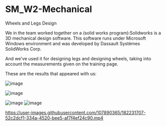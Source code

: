 # SM_W2-Mechanical
Wheels and Legs Design

We in the team worked together on a (solid works program):Solidworks is a 3D mechanical design software. This software runs under Microsoft Windows environment and was developed by Dassault Systèmes SolidWorks Corp.

 And we've used it for designing legs and designing wheels, taking into account the measurements given on the training page.

These are the results that appeared with us:

![image](https://user-images.githubusercontent.com/107890365/182231327-413e3697-a2e4-4bad-b4e6-0b69a4161db1.png)

![image](https://user-images.githubusercontent.com/107890365/182231366-6601e49b-2780-490e-af6b-aef0ca743479.png)

![image](https://user-images.githubusercontent.com/107890365/182231384-d3fd3bc0-431c-4804-bc96-09382026da0b.png)       ![image](https://user-images.githubusercontent.com/107890365/182231404-eb5f1473-7749-4742-b83f-1f054f0e9f4b.png)




https://user-images.githubusercontent.com/107890365/182231707-52c2dcf1-334a-4520-bee5-af7f4ef24c90.mp4




